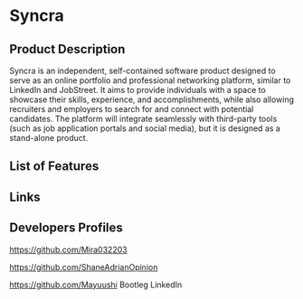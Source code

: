 # Syncra

## Product Description 
  Syncra is an independent, self-contained software product designed to serve as an online portfolio and professional networking platform,
  similar to LinkedIn and JobStreet. It aims to provide individuals with a space to showcase their skills, experience, and accomplishments,
  while also allowing recruiters and employers to search for and connect with potential candidates. The platform will integrate seamlessly
  with third-party tools (such as job application portals and social media), but it is designed as a stand-alone product.


## List of Features
  

## Links


## Developers Profiles
https://github.com/Mira032203


https://github.com/ShaneAdrianOpinion


https://github.com/Mayuushi
Bootleg LinkedIn

